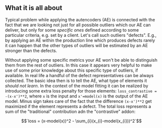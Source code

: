 ## What it is all about

Typical problem while applying the autencoders (AE) is connected with the fact that we are looking not just for all possible outliers which our AE can deliver, but only for some *specific ones* defined according to some particular criteria, e.g. set by a client. Let's call such outliers "defects". E.g., by applying an AE within the production line which produces defects rarely it can happen that the other types of outliers will be estimated by an AE stronger than the defects.

Without applying some specific metrics your AE won't be able to distinguish them from the rest of outliers. In this case it appears very helpful to make use of some prior knowledge about this specific type of outliers, if available. In real life a handful of the defect representatives can be always collected. The basic idea then is to tell the AE, what type of elements it *should not learn*. In the context of the model fitting it can be realized by introducing some extra loss penalty for those elements: `loss_contrastive = -(x-x')**2`, where `x` is the input and `x'=model(x)` is the output of the AE model. Minus sign takes care of the fact that the difference `(x-x')**2` get maximized if the element represents a defect. The total loss represents a sum of the "traditional" contribution adn the "contrastive" addon:

$$`loss = (x-model(x))^2 - \sum_{i}(x_{i}-model(x_{i}))^2`$$

